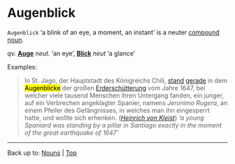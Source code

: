 # Augenblick

`Augenblick` ‘a blink of an eye, a moment, an instant’ is a neuter [compound noun](../../compoundNouns.md).

*qv.* **[Auge](Auge.md)** *neut.* ‘an eye’, **[Blick](../../b/bl/Blick.md)** *neut* ‘a glance’ 

Examples:

> In St. Jago, der Hauptstadt des Königreichs Chili, [stand](../../../verbs/s/st/stehen.md) [gerade](../../../adverbs/g/ge/gerade.md) in dem <mark>Augenblicke</mark> der großen [Erderschütterung](../../e/er/Erderschuetterung.md) vom Jahre 1647, bei welcher viele tausend Menschen ihren Untergang fanden, ein junger, auf ein Verbrechen angeklagter Spanier, namens *Jeronimo Rugera*, an einem Pfeiler des Gefängnisses, in welches man ihn eingesperrt hatte, und wollte sich erhenken. (*[Heinrich von Kleist](../../../texts/Kleist/DasErdbebenInChili.md)*) *‘a young Spaniard was standing by a pillar in Santiago exactly in the moment of the great earthquake of 1647’*

----

Back up to: [Nouns](../../index.md) | [Top](../../../index.md)
